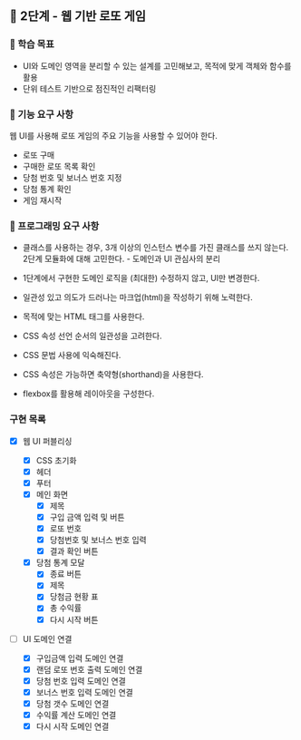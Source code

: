 ## 🚀 2단계 - 웹 기반 로또 게임

### 📍 학습 목표

- UI와 도메인 영역을 분리할 수 있는 설계를 고민해보고, 목적에 맞게 객체와 함수를 활용
- 단위 테스트 기반으로 점진적인 리팩터링

### 🎯 기능 요구 사항

웹 UI를 사용해 로또 게임의 주요 기능을 사용할 수 있어야 한다.

- 로또 구매
- 구매한 로또 목록 확인
- 당첨 번호 및 보너스 번호 지정
- 당첨 통계 확인
- 게임 재시작

### 🎯 프로그래밍 요구 사항

- 클래스를 사용하는 경우, 3개 이상의 인스턴스 변수를 가진 클래스를 쓰지 않는다.
  2단계
  모듈화에 대해 고민한다. - 도메인과 UI 관심사의 분리

- 1단계에서 구현한 도메인 로직을 (최대한) 수정하지 않고, UI만 변경한다.
- 일관성 있고 의도가 드러나는 마크업(html)을 작성하기 위해 노력한다.
- 목적에 맞는 HTML 태그를 사용한다.
- CSS 속성 선언 순서의 일관성을 고려한다.
- CSS 문법 사용에 익숙해진다.
- CSS 속성은 가능하면 축약형(shorthand)을 사용한다.
- flexbox를 활용해 레이아웃을 구성한다.

### 구현 목록

- [x] 웹 UI 퍼블리싱

  - [x] CSS 초기화
  - [x] 헤더
  - [x] 푸터
  - [x] 메인 화면
    - [x] 제목
    - [x] 구입 금액 입력 및 버튼
    - [x] 로또 번호
    - [x] 당첨번호 및 보너스 번호 입력
    - [x] 결과 확인 버튼
  - [x] 당첨 통계 모달
    - [x] 종료 버튼
    - [x] 제목
    - [x] 당첨금 현황 표
    - [x] 총 수익률
    - [x] 다시 시작 버튼

- [ ] UI 도메인 연결
  - [x] 구입금액 입력 도메인 연결
  - [x] 랜덤 로또 번호 출력 도메인 연결
  - [x] 당첨 번호 입력 도메인 연결
  - [x] 보너스 번호 입력 도메인 연결
  - [x] 당첨 갯수 도메인 연결
  - [x] 수익률 계산 도메인 연결
  - [x] 다시 시작 도메인 연결
